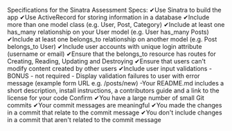 Specifications for the Sinatra Assessment
Specs:
  ✔Use Sinatra to build the app
  ✔Use ActiveRecord for storing information in a database
  ✔Include more than one model class (e.g. User, Post, Category)
  ✔Include at least one has_many relationship on your User model (e.g. User has_many Posts)
  ✔Include at least one belongs_to relationship on another model (e.g. Post belongs_to User)
  ✔Include user accounts with unique login attribute (username or email)
  ✔Ensure that the belongs_to resource has routes for Creating, Reading, Updating and Destroying
  ✔Ensure that users can't modify content created by other users
  ✔Include user input validations
 -BONUS - not required - Display validation failures to user with error message (example form URL e.g. /posts/new)
 -Your README.md includes a short description, install instructions, a contributors guide and a link to the license for your code
Confirm
  ✔You have a large number of small Git commits
  ✔Your commit messages are meaningful
  ✔You made the changes in a commit that relate to the commit message
  ✔You don't include changes in a commit that aren't related to the commit message